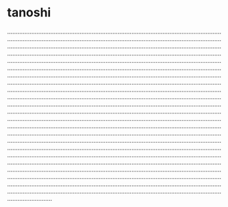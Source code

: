 # tanoshi
..............................................................................................................................................................................................................................................................................................................................................................................................................................................................................................................................................................................................................................................................................................................................................................................................................................................................................................................................................................................................................................................................................................................................................................................................................................................................................................................................................................................................................................................................................................................................................................................................................................................................................................................................................................................................................................................................................................................................................................................................................................................................................................................................................................................................................................................................................................................................................................................................................................................................................................................................................................................................................................................................................................................................................................................................................................................................................................................................................................................................